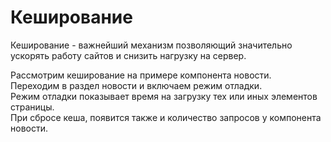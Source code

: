 # Кеширование
Кеширование - важнейший механизм позволяющий значительно ускорять работу сайтов и снизить нагрузку на сервер.

Рассмотрим кеширование на примере компонента новости.  
Переходим в раздел новости и включаем режим отладки.  
Режим отладки показывает время на загрузку тех или иных элементов страницы.  
При сбросе кеша, появится также и количество запросов у компонента новости.
